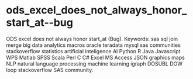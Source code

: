# ods_excel_does_not_always_honor_start_at--bug
ODS excel does not always honor start_at (Bug).  Keywords: sas sql join merge big data analytics macros oracle teradata mysql sas communities stackoverflow statistics artificial inteligence AI Python R Java Javascript WPS Matlab SPSS Scala Perl C C# Excel MS Access JSON graphics maps NLP natural language processing machine learning igraph DOSUBL DOW loop stackoverflow SAS community.
